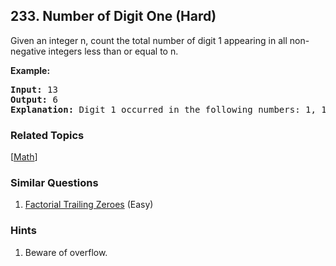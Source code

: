 <!--|This file generated by command(leetcode description); DO NOT EDIT.    |-->
<!--+----------------------------------------------------------------------+-->
<!--|@author    Openset <openset.wang@gmail.com>                           |-->
<!--|@link      https://github.com/openset                                 |-->
<!--|@home      https://github.com/openset/leetcode                        |-->
<!--+----------------------------------------------------------------------+-->

## 233. Number of Digit One (Hard)

<p>Given an integer n, count the total number of digit 1 appearing in all non-negative integers less than or equal to n.</p>

<p><strong>Example:</strong></p>

<pre>
<strong>Input:</strong> 13
<strong>Output:</strong> 6 
<strong>Explanation: </strong>Digit 1 occurred in the following numbers: 1, 10, 11, 12, 13.
</pre>


### Related Topics
[[Math](https://github.com/openset/leetcode/tree/master/tag/math/README.md)]

### Similar Questions
  1. [Factorial Trailing Zeroes](https://github.com/openset/leetcode/tree/master/problems/factorial-trailing-zeroes) (Easy)

### Hints
  1. Beware of overflow.
